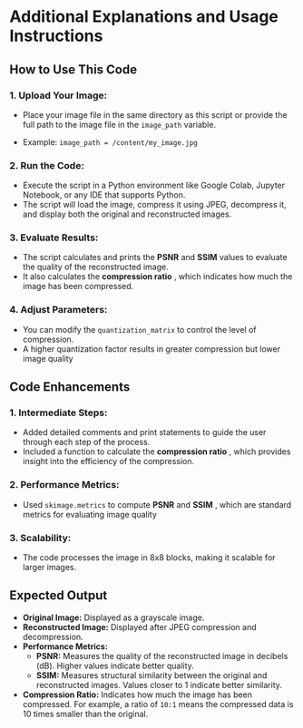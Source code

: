 # **Additional Explanations and Usage Instructions**

## **How to Use This Code**

### **1. Upload Your Image:**

* Place your image file in the same directory as this script or provide the full path to the image file in the `image_path` variable.

* Example: `image_path = /content/my_image.jpg`

### **2. Run the Code:**

* Execute the script in a Python environment like Google Colab, Jupyter Notebook, or any IDE that supports Python.
* The script will load the image, compress it using JPEG, decompress it, and display both the original and reconstructed images.

### **3. Evaluate Results:**

* The script calculates and prints the **PSNR** and **SSIM** values to evaluate the quality of the reconstructed image.
* It also calculates the **compression ratio** , which indicates how much the image has been compressed.

### **4. Adjust Parameters:**

* You can modify the `quantization_matrix` to control the level of compression.
* A higher quantization factor results in greater compression but lower image quality

## **Code Enhancements**

### **1. Intermediate Steps:**

* Added detailed comments and print statements to guide the user through each step of the process.
* Included a function to calculate the **compression ratio** , which provides insight into the efficiency of the compression.

### **2. Performance Metrics:**

* Used `skimage.metrics` to compute **PSNR** and **SSIM** , which are standard metrics for evaluating image quality

### **3. Scalability:**

* The code processes the image in 8x8 blocks, making it scalable for larger images.

## **Expected Output**

* **Original Image:** Displayed as a grayscale image.
* **Reconstructed Image:** Displayed after JPEG compression and decompression.
* **Performance Metrics:**
  * **PSNR:** Measures the quality of the reconstructed image in decibels (dB). Higher values indicate better quality.
  * **SSIM:** Measures structural similarity between the original and reconstructed images. Values closer to 1 indicate better similarity.
* **Compression Ratio:** Indicates how much the image has been compressed. For example, a ratio of `10:1` means the compressed data is 10 times smaller than the original.
